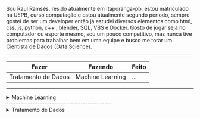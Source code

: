 Sou Raul Ramsés, resido atualmente em Itaporanga-pb, estou matriculado na UEPB, curso computação e estou atualmente segundo periodo, sempre gostei de ser um developer então já estudei diversos elementos como html, css, js, python, c++ , blender, SQL, VBS e Docker. Gosto de jogar seja no computador ou esporte mesmo, sou um pouco competitivo, mas nunca tive problemas para trabalhar bem em uma equipe e busco me torar um Cientista de Dados (Data Science).

-------------------------------------

Fazer | Fazendo | Feito
------|---------|------
Tratamento de Dados | Machine Learning | ...


----------------------------------------------
<details>
<summary>Machine Learning</summary>

</details>
--------------------------------------------
<details>
<summary>Tratamento de Dados</summary>

Principal biblioteca Pandas

</details>